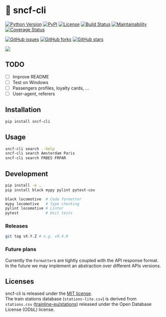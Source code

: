 # :train2: sncf-cli

[![Python Version](https://img.shields.io/badge/python-3-blue.svg?style=flat)](https://www.python.org/downloads/)
[![PyPI](https://img.shields.io/pypi/v/sncf-cli.svg)](https://pypi.org/project/sncf-cli/)
[![License](https://img.shields.io/badge/license-MIT-blue.svg?style=flat)](https://github.com/yafeunteun/sncf-cli/blob/master/LICENSE)
[![Build Status](https://travis-ci.org/yafeunteun/sncf-cli.svg?branch=master)](https://travis-ci.org/yafeunteun/sncf-cli)
[![Maintainability](https://api.codeclimate.com/v1/badges/b748a90ca24d52447502/maintainability)](https://codeclimate.com/github/yafeunteun/sncf-cli/maintainability)
[![Coverage Status](https://coveralls.io/repos/github/yafeunteun/sncf-cli/badge.svg?branch=master&service=github)](https://coveralls.io/github/yafeunteun/sncf-cli?branch=master)


[![GitHub issues](https://img.shields.io/github/issues/yafeunteun/sncf-cli.svg)](https://github.com/yafeunteun/sncf-cli/issues)
[![GitHub forks](https://img.shields.io/github/forks/yafeunteun/sncf-cli.svg)](https://github.com/yafeunteun/sncf-cli/network)
[![GitHub stars](https://img.shields.io/github/stars/yafeunteun/sncf-cli.svg)](https://github.com/yafeunteun/sncf-cli/stargazers)


<img src="https://raw.githubusercontent.com/yafeunteun/sncf-cli/master/assets/carbon.png">

## TODO

- [ ] Improve README
- [ ] Test on Windows
- [ ] Passengers profiles, loyalty cards, ...
- [ ] User-agent, referers

## Installation

```bash
pip install sncf-cli
```

## Usage

```bash
sncf-cli search --help
sncf-cli search Amsterdam Paris
sncf-cli search FRBES FRPAR
```

## Development

```bash
pip install -e .
pip install black mypy pylint pytest-cov

black locomotive  # Code formatter
mypy locomotive   # Type checking
pylint locomotive # Linter
pytest            # Unit tests
```

### Releases

```bash
git tag vX.Y.Z # e.g. v0.4.0
```

### Future plans

Currently the `Formatter`s are tightly coupled with the API response format. In the future we may implement an abstraction over different APIs versions.

## Licenses

sncf-cli is released under the [MIT license](https://github.com/yafeunteun/sncf-cli/blob/master/LICENSE).  
The train stations database (`stations-lite.csv`) is derived from `stations.csv` ([trainline-eu/stations](https://github.com/trainline-eu/stations)) released under the Open Database License (ODbL) license.
